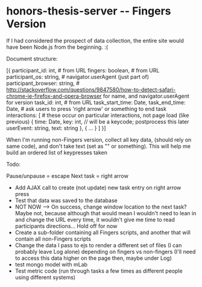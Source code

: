 # honors-thesis-server -- Fingers Version

If I had considered the prospect of data collection, the entire site would have been Node.js from the beginning. :(

Document structure:

[{
	participant_id: int, # from URL
	fingers: boolean, # from URL
	participant_os: string, # navigator.userAgent (just part of)
	participant_browser: string, # http://stackoverflow.com/questions/9847580/how-to-detect-safari-chrome-ie-firefox-and-opera-browser for name, and navigator.userAgent for version
	task_id: int, # from URL
	task_start_time: Date,
	task_end_time: Date, # ask users to press 'right arrow' or something to end task
	interactions: [ # these occur on particular interactions, not page load (like previous)
		{
			time: Date,
			key: int, // will be a keycode; postprocess this later
			userEvent: string,
			text: string
		},
		{
			...
		}
	]
}]

When I'm running non-Fingers version, collect all key data, (should rely on same code), and don't take text (set as "" or something). This will help me build an ordered list of keypresses taken

Todo:

Pause/unpause = escape
Next task = right arrow

* Add AJAX call to create (not update) new task entry on right arrow press
* Test that data was saved to the database
* NOT NOW --> On success, change window location to the next task? Maybe not, because although that would mean I wouldn't need to lean in and change the URL every time, it wouldn't give me time to read participants directions... Hold off for now
* Create a sub-folder containing all Fingers scripts, and another that will contain all non-Fingers scripts
* Change the data I pass to ejs to render a different set of files (I can probably leave Log alone) depending on fingers vs non-fingers (I'll need to access this data higher on the page then, maybe under Log)
* test mongo model with mLab
* Test metric code (run through tasks a few times as different people using different systems)

